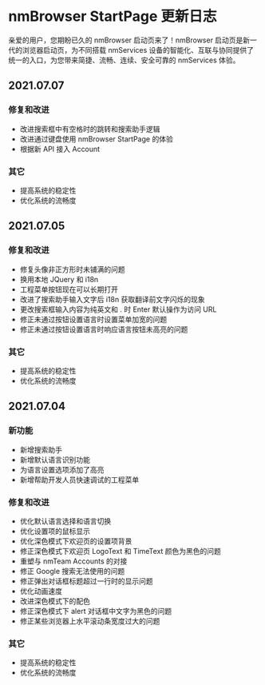 # nmBrowser StartPage 更新日志

亲爱的用户，您期盼已久的 nmBrowser 启动页来了！nmBrowser 启动页是新一代的浏览器启动页，为不同搭载 nmServices 设备的智能化、互联与协同提供了统一的入口，为您带来简捷、流畅、连续、安全可靠的 nmServices 体验。  

## 2021.07.07
### 修复和改进
- 改进搜索框中有空格时的跳转和搜索助手逻辑
- 改进通过键盘使用 nmBrowser StartPage 的体验
- 根据新 API 接入 Account

### 其它
- 提高系统的稳定性  
- 优化系统的流畅度  

## 2021.07.05
### 修复和改进
- 修复头像非正方形时未铺满的问题
- 换用本地 JQuery 和 i18n 
- 工程菜单按钮现在可以长期打开
- 改进了搜索助手输入文字后 i18n 获取翻译前文字闪烁的现象
- 更改搜索框输入内容为纯英文和 . 时 Enter 默认操作为访问 URL
- 修正未通过按钮设置语言时设置菜单加宽的问题
- 修正未通过按钮设置语言时响应语言按钮未高亮的问题

### 其它
- 提高系统的稳定性  
- 优化系统的流畅度  

## 2021.07.04
### 新功能
- 新增搜索助手
- 新增默认语言识别功能
- 为语言设置选项添加了高亮
- 新增帮助开发人员快速调试的工程菜单

### 修复和改进
- 优化默认语言选择和语言切换
- 优化设置项的鼠标显示
- 优化深色模式下欢迎页的设置项背景
- 修正深色模式下欢迎页 LogoText 和 TimeText 颜色为黑色的问题
- 重塑与 nmTeam Accounts 的对接
- 修正 Google 搜索无法使用的问题
- 修正弹出对话框标题超过一行时的显示问题
- 优化动画速度
- 改进深色模式下的配色
- 修正深色模式下 alert 对话框中文字为黑色的问题
- 修正某些浏览器上水平滚动条宽度过大的问题

### 其它
- 提高系统的稳定性  
- 优化系统的流畅度  